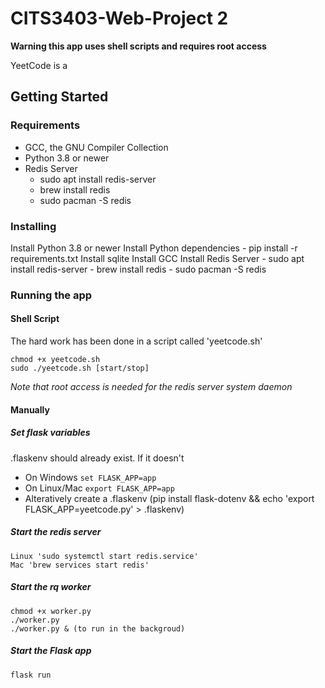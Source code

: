 # CITS3403-Web-Project 2

**Warning this app uses shell scripts and requires root access**

YeetCode is a

## Getting Started

### Requirements
- GCC, the GNU Compiler Collection
- Python 3.8 or newer
- Redis Server
    - sudo apt install redis-server
    - brew install redis
    - sudo pacman -S redis


### Installing
Install Python 3.8 or newer
Install Python dependencies
	- pip install -r requirements.txt
Install sqlite
Install GCC
Install Redis Server
    - sudo apt install redis-server
    - brew install redis
    - sudo pacman -S redis


### Running the app

#### Shell Script

The hard work has been done in a script called 'yeetcode.sh'

	chmod +x yeetcode.sh
	sudo ./yeetcode.sh [start/stop]

*Note that root access is needed for the redis server system daemon*

#### Manually

##### Set flask variables

.flaskenv should already exist. If it doesn't

- On Windows `set FLASK_APP=app`
- On Linux/Mac `export FLASK_APP=app`
- Alteratively create a .flaskenv (pip install flask-dotenv && echo 'export FLASK_APP=yeetcode.py' > .flaskenv)

##### Start the redis server

	Linux 'sudo systemctl start redis.service'
	Mac 'brew services start redis'

##### Start the rq worker

	chmod +x worker.py
	./worker.py
	./worker.py & (to run in the backgroud)


##### Start the Flask app

	flask run


